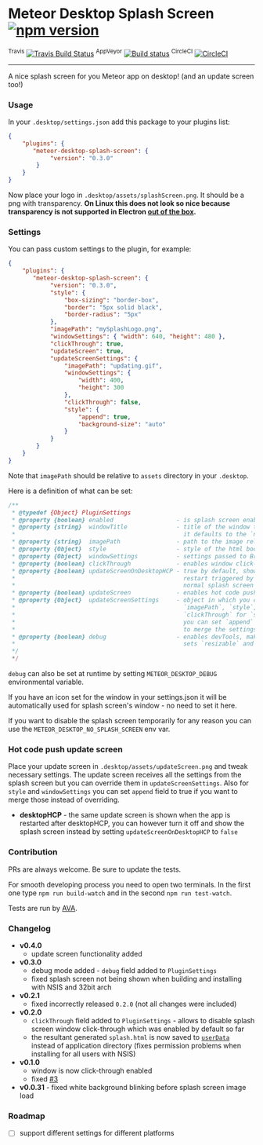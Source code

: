 # Meteor Desktop Splash Screen [![npm version](https://img.shields.io/npm/v/meteor-desktop-splash-screen.svg)](https://npmjs.org/package/meteor-desktop-splash-screen)

<sup>Travis</sup> [![Travis Build Status](https://travis-ci.org/wojtkowiak/meteor-desktop-splash-screen.svg?branch=master)](https://travis-ci.org/wojtkowiak/meteor-desktop-splash-screen) <sup>AppVeyor</sup> [![Build status](https://ci.appveyor.com/api/projects/status/f52xvrra1gouyg1t/branch/master?svg=true)](https://ci.appveyor.com/project/wojtkowiak/meteor-desktop-splash-screen) <sup>CircleCI</sup> [![CircleCI](https://circleci.com/gh/wojtkowiak/meteor-desktop-splash-screen/tree/master.svg?style=svg)](https://circleci.com/gh/wojtkowiak/meteor-desktop-splash-screen/tree/master)

---
A nice splash screen for you Meteor app on desktop! (and an update screen too!)

### Usage

In your `.desktop/settings.json` add this package to your plugins list:
```json
{
    "plugins": {
       "meteor-desktop-splash-screen": {
            "version": "0.3.0"
        }
    }
}
```
Now place your logo in `.desktop/assets/splashScreen.png`. It should be a png with transparency.
__On Linux this does not look so nice because transparency is not supported in Electron [out of the box](https://github.com/electron/electron/blob/master/docs/api/frameless-window.md#limitations).__
 
### Settings

You can pass custom settings to the plugin, for example:
```json
{
    "plugins": {
       "meteor-desktop-splash-screen": {
            "version": "0.3.0",
            "style": { 
                "box-sizing": "border-box",
                "border": "5px solid black",
                "border-radius": "5px"
            },
            "imagePath": "mySplashLogo.png",
            "windowSettings": { "width": 640, "height": 480 },
            "clickThrough": true,
            "updateScreen": true,
            "updateScreenSettings": {
                "imagePath": "updating.gif",
                "windowSettings": {
                    "width": 400,
                    "height": 300
                },
                "clickThrough": false,
                "style": {
                    "append": true,
                    "background-size": "auto"
                }
            }            
        }
    }
}
```
Note that `imagePath` should be relative to `assets` directory in your `.desktop`.

Here is a definition of what can be set:
```javascript
/**
 * @typedef {Object} PluginSettings
 * @property {boolean} enabled                  - is splash screen enabled
 * @property {string}  windowTitle              - title of the window that shows splash screen -
 *                                                it defaults to the `name` from settings.json
 * @property {string}  imagePath                - path to the image relative to the .desktop dir
 * @property {Object}  style                    - style of the html body that displays the image
 * @property {Object}  windowSettings           - settings passed to BrowserWindow
 * @property {boolean} clickThrough             - enables window click-through [true by default]
 * @property {boolean} updateScreenOnDesktopHCP - true by default, shows update screen after app
 *                                                restart triggered by desktop HCP update, otherwise
 *                                                normal splash screen will be used
 * @property {boolean} updateScreen             - enables hot code push update screen
 * @property {Object}  updateScreenSettings     - object in which you can override `windowTitle`,
 *                                                `imagePath`, `style`, `windowSettings`,
 *                                                `clickThrough` for `style` and `windowSettings`
 *                                                you can set `append` fields to true if you want
 *                                                to merge the settings and append/override them
 * @property {boolean} debug                    - enables devTools, makes the window remain open,
 *                                                sets `resizable` and `alwaysOnTop` to false
 */
 */
```
`debug` can also be set at runtime by setting `METEOR_DESKTOP_DEBUG` environmental variable. 

If you have an icon set for the window in your settings.json it will be automatically used for splash screen's window - no need to set it here.

If you want to disable the splash screen temporarily for any reason you can use the `METEOR_DESKTOP_NO_SPLASH_SCREEN` env var.  

### Hot code push update screen

Place your update screen in `.desktop/assets/updateScreen.png` and tweak necessary settings. The update screen receives all the settings from the splash screen but you can override them in `updateScreenSettings`.
Also for `style` and `windowSettings` you can set `append` field to true if you want to merge those instead of overriding.

- **desktopHCP** - the same update screen is shown when the app is restarted after desktopHCP, you can however turn it off and show the splash screen instead by setting `updateScreenOnDesktopHCP` to `false` 


### Contribution

PRs are always welcome. Be sure to update the tests.

For smooth developing process you need to open two terminals. In the first one type `npm run build-watch` and in the second `npm run test-watch`. 

Tests are run by [AVA](https://github.com/avajs).

### Changelog
- **v0.4.0**
    - update screen functionality added
- **v0.3.0**
    - debug mode added - `debug` field added to `PluginSettings`
    - fixed splash screen not being shown when building and installing with NSIS and 32bit arch
- **v0.2.1**
    - fixed incorrectly released `0.2.0` (not all changes were included)
- **v0.2.0**
    - `clickThrough` field added to `PluginSettings` - allows to disable splash screen window 
    click-through which was enabled by default so far
    - the resultant generated `splash.html` is now saved to 
    [`userData`](http://electron.atom.io/docs/api/app/#appgetpathname)
      instead of application directory (fixes permission problems when installing for all users 
      with NSIS)
- **v0.1.0**
    - window is now click-through enabled
    - fixed [#3](https://github.com/wojtkowiak/meteor-desktop-splash-screen/issues/3)
- **v0.0.31** - fixed white background blinking before splash screen image load

### Roadmap

- [ ] support different settings for different platforms
 
